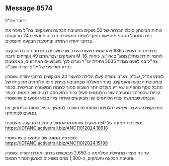 ## Message 8574

דובר צה"ל:

כוחות הביטחון סיכלו הברחה של 50 נשקים בחטיבת הבקעה והעמקים; צה״ל מיפה את בית המחבל הנוסף מהפיגוע סמוך לצומת המשטרה הבריטית ונעצרו 24 מבוקשים ברחבי יהודה ושומרון ובחטיבת הבקעה והעמקים

תצפיתניות מיחידה 636 זיהו אמש בשעות הערב שני חשודים במרחב חטיבת הבקעה והעמקים שברשותם 49 אקדחים ורובה M-16. 
לוחמי יחידת מתילן ממג״ב איו"ש, כוחות צה״ל במילואים מגדוד 5035 ויחידת יט״ר נערכו לכך בשבועיים האחרונים, באמצעות מידע מודיעיני של יל"פ יהודה ושב״כ.

לוחמי צה"ל, שב"כ, מג"ב ומצדה פעלו הלילה למעצר 24 מבוקשים ברחבי יהודה ושומרון ובחטיבת הבקעה והעמקים.
בעיר רמאללה שבחטיבת בנימין מיפו הלוחמים את ביתו של מחבל נוסף מהפיגוע שאירע מוקדם יותר השבוע סמוך לצומת המשטרה הבריטית. 
בכפר קריות שבמרחב החטיבה עצרו הלוחמים פעיל בכיר בתא הסטודנטים של חמאס. בכפר ענבתא שבמנשה עצרו הלוחמים שני מבוקשים ואיתרו ציוד צבאי ומטענים שהושמדו. 

המבוקשים שנעצרו ואמצעי הלחימה שהוחרמו הועברו להמשך טיפול כוחות הביטחון, אין נפגעים לכוחותינו.

מצורפת תמונה של 50 הנשקים שהוחרמו אתמול בחטיבת הבקעה והעמקים: https://IDFANC.activetrail.biz/ANC11012024.18918

מצורפת תמונה של המטענים שהשומדו: https://IDFANC.activetrail.biz/ANC11012024.15198

עד כה נעצרו מתחילת המלחמה כ-2,650 מבוקשים ברחבי אוגדת יהודה ושומרון וחטיבת הבקעה והעמקים, כ-1,300 מהם משויכים לארגון הטרור חמאס.

